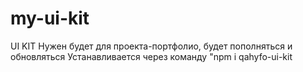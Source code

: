 # my-ui-kit

UI KIT Нужен будет для проекта-портфолио, будет пополняться и обновляться 
Устанавливается через команду "npm i qahyfo-ui-kit
